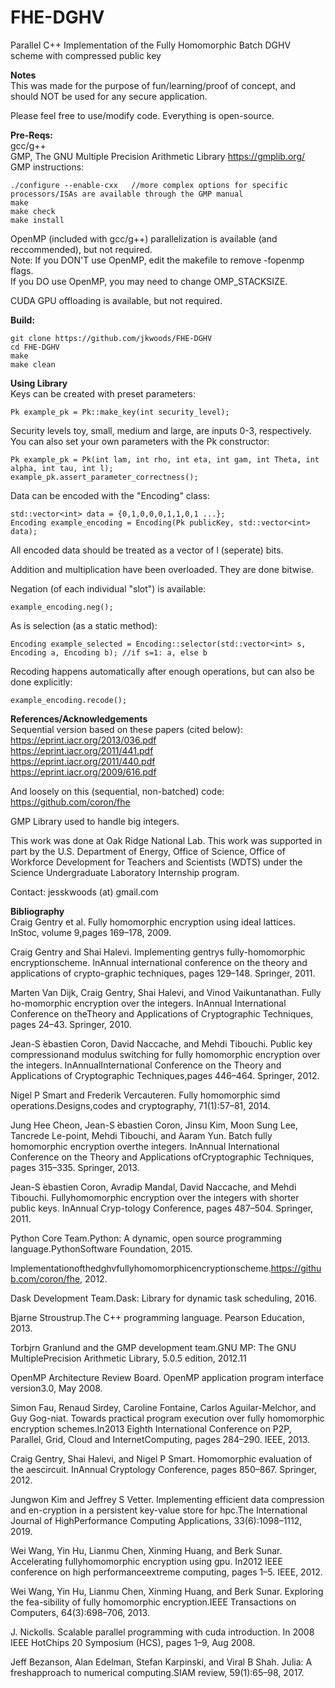 # FHE-DGHV
Parallel C++ Implementation of the Fully Homomorphic Batch DGHV scheme with compressed public key <br />

**Notes** <br />
This was made for the purpose of fun/learning/proof of concept, and should NOT be used for any secure application.<br />

Please feel free to use/modify code. Everything is open-source.

**Pre-Reqs:** <br />
gcc/g++ <br />
GMP, The GNU Multiple Precision Arithmetic Library https://gmplib.org/ <br />
GMP instructions:

```
./configure --enable-cxx   //more complex options for specific processors/ISAs are available through the GMP manual
make
make check 
make install
```
OpenMP (included with gcc/g++) parallelization is available (and reccommended), but not required. <br />
Note:   If you DON'T use OpenMP, edit the makefile to remove -fopenmp flags. <br />
        If you DO use OpenMP, you may need to change OMP_STACKSIZE. <br />

CUDA GPU offloading is available, but not required. <br />

**Build:** <br />
```
git clone https://github.com/jkwoods/FHE-DGHV
cd FHE-DGHV
make
make clean
```

**Using Library** <br />
Keys can be created with preset parameters: <br />
```
Pk example_pk = Pk::make_key(int security_level);
```
Security levels toy, small, medium and large, are inputs 0-3, respectively. <br />
You can also set your own parameters with the Pk constructor: <br />
```
Pk example_pk = Pk(int lam, int rho, int eta, int gam, int Theta, int alpha, int tau, int l);
example_pk.assert_parameter_correctness();
```

Data can be encoded with the "Encoding" class:<br />
```
std::vector<int> data = {0,1,0,0,0,1,1,0,1 ...};
Encoding example_encoding = Encoding(Pk publicKey, std::vector<int> data);
```
All encoded data should be treated as a vector of l (seperate) bits.

Addition and multiplication have been overloaded. They are done bitwise. <br />

Negation (of each individual "slot") is available:<br />
```
example_encoding.neg();
```
As is selection (as a static method):<br />
```
Encoding example_selected = Encoding::selector(std::vector<int> s, Encoding a, Encoding b); //if s=1: a, else b
```

Recoding happens automatically after enough operations, but can also be done explicitly:<br />
```
example_encoding.recode();
```


**References/Acknowledgements** <br />
Sequential version based on these papers (cited below): <br />
https://eprint.iacr.org/2013/036.pdf <br />
https://eprint.iacr.org/2011/441.pdf <br />
https://eprint.iacr.org/2011/440.pdf <br />
https://eprint.iacr.org/2009/616.pdf <br />

And loosely on this (sequential, non-batched) code:
https://github.com/coron/fhe <br />

GMP Library used to handle big integers. <br />

This work was done at Oak Ridge National Lab. This work was supported in part by the U.S. Department of Energy, Office of Science, Office of Workforce Development for Teachers and Scientists (WDTS) under the Science Undergraduate Laboratory Internship program.	

Contact: jesskwoods (at) gmail.com

**Bibliography** <br />
Craig Gentry et al. Fully homomorphic encryption using ideal lattices. InStoc, volume 9,pages 169–178, 2009.

Craig  Gentry  and  Shai  Halevi.   Implementing  gentrys  fully-homomorphic  encryptionscheme.  InAnnual international conference on the theory and applications of crypto-graphic techniques, pages 129–148. Springer, 2011.

Marten  Van  Dijk,  Craig  Gentry,  Shai  Halevi,  and  Vinod  Vaikuntanathan.   Fully  ho-momorphic  encryption  over  the  integers.   InAnnual International Conference on theTheory and Applications of Cryptographic Techniques, pages 24–43. Springer, 2010.

Jean-S ́ebastien Coron, David Naccache, and Mehdi Tibouchi.  Public key compressionand modulus switching for fully homomorphic encryption over the integers.  InAnnualInternational Conference on the Theory and Applications of Cryptographic Techniques,pages 446–464. Springer, 2012.

Nigel P Smart and Frederik Vercauteren. Fully homomorphic simd operations.Designs,codes and cryptography, 71(1):57–81, 2014.

Jung  Hee  Cheon,  Jean-S ́ebastien  Coron,  Jinsu  Kim,  Moon  Sung  Lee,  Tancrede  Le-point,  Mehdi  Tibouchi,  and  Aaram  Yun.   Batch  fully  homomorphic  encryption  overthe  integers.   InAnnual International Conference on the Theory and Applications ofCryptographic Techniques, pages 315–335. Springer, 2013.

Jean-S ́ebastien Coron, Avradip Mandal, David Naccache, and Mehdi Tibouchi.  Fullyhomomorphic encryption over the integers with shorter public keys.  InAnnual Cryp-tology Conference, pages 487–504. Springer, 2011.

Python Core Team.Python: A dynamic, open source programming language.PythonSoftware Foundation, 2015.

Implementationofthedghvfullyhomomorphicencryptionscheme.https://github.com/coron/fhe, 2012.

Dask Development Team.Dask: Library for dynamic task scheduling, 2016.

Bjarne Stroustrup.The C++ programming language.  Pearson Education, 2013.

Torbjrn  Granlund  and  the  GMP  development  team.GNU MP: The GNU MultiplePrecision Arithmetic Library, 5.0.5 edition, 2012.11

OpenMP Architecture Review Board.  OpenMP application program interface version3.0, May 2008.

Simon Fau, Renaud Sirdey, Caroline Fontaine, Carlos Aguilar-Melchor, and Guy Gog-niat. Towards practical program execution over fully homomorphic encryption schemes.In2013 Eighth International Conference on P2P, Parallel, Grid, Cloud and InternetComputing, pages 284–290. IEEE, 2013.

Craig  Gentry,  Shai  Halevi,  and  Nigel  P  Smart.   Homomorphic  evaluation  of  the  aescircuit.  InAnnual Cryptology Conference, pages 850–867. Springer, 2012.

Jungwon Kim and Jeffrey S Vetter.  Implementing efficient data compression and en-cryption  in  a  persistent  key-value  store  for  hpc.The International Journal of HighPerformance Computing Applications, 33(6):1098–1112, 2019.

Wei Wang, Yin Hu, Lianmu Chen, Xinming Huang, and Berk Sunar. Accelerating fullyhomomorphic  encryption  using  gpu.   In2012 IEEE conference on high performanceextreme computing, pages 1–5. IEEE, 2012.

Wei Wang, Yin Hu, Lianmu Chen, Xinming Huang, and Berk Sunar. Exploring the fea-sibility of fully homomorphic encryption.IEEE Transactions on Computers, 64(3):698–706, 2013.

J. Nickolls.  Scalable parallel programming with cuda introduction.  In 2008 IEEE HotChips 20 Symposium (HCS), pages 1–9, Aug 2008.

Jeff  Bezanson,  Alan  Edelman,  Stefan  Karpinski,  and  Viral  B  Shah.   Julia:   A  freshapproach to numerical computing.SIAM review, 59(1):65–98, 2017.


